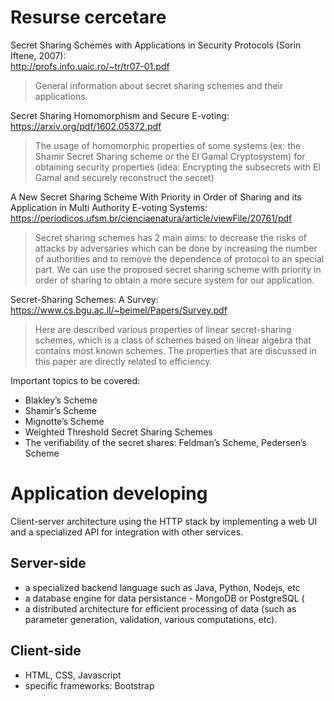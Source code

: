 Resurse cercetare
=================

Secret Sharing Schemes with Applications in Security Protocols (Sorin Iftene, 2007):  
http://profs.info.uaic.ro/~tr/tr07-01.pdf

> General information about secret sharing schemes and their applications.

Secret Sharing Homomorphism and Secure E-voting: 
https://arxiv.org/pdf/1602.05372.pdf

> The usage of homomorphic properties of some systems (ex: the Shamir Secret Sharing scheme or the El Gamal Cryptosystem) for obtaining security properties (idea: Encrypting the subsecrets with El Gamal and securely reconstruct the secret)

A New Secret Sharing Scheme With Priority in Order of Sharing and its Application in Multi Authority E-voting Systems: 
https://periodicos.ufsm.br/cienciaenatura/article/viewFile/20761/pdf

>  Secret sharing schemes has 2 main aims: to decrease the risks of attacks by adversaries which can be done by
increasing the number of authorities and to remove the dependence of protocol to an special part. We can use the proposed secret sharing scheme with priority in order of sharing to obtain a more secure system for our application.

Secret-Sharing Schemes: A Survey: 
https://www.cs.bgu.ac.il/~beimel/Papers/Survey.pdf

> Here are described various properties of linear secret-sharing schemes, which is a class of schemes based on linear algebra that contains most known schemes. The properties that are discussed in this paper are directly related to efficiency.

Important topics to be covered:

- Blakley’s Scheme
- Shamir’s Scheme
- Mignotte’s Scheme
- Weighted Threshold Secret Sharing Schemes
- The verifiability of the secret shares: Feldman’s Scheme, Pedersen’s Scheme



Application developing
======================

Client-server architecture using the HTTP stack by implementing a web UI and a specialized API for integration with other services.


Server-side
-----------

- a specialized backend language such as Java, Python, Nodejs, etc
- a database engine for data persistance - MongoDB or PostgreSQL (
- a distributed architecture for efficient processing of data (such as parameter generation, validation, various computations, etc).

Client-side
-----------

- HTML, CSS, Javascript
- specific frameworks: Bootstrap
